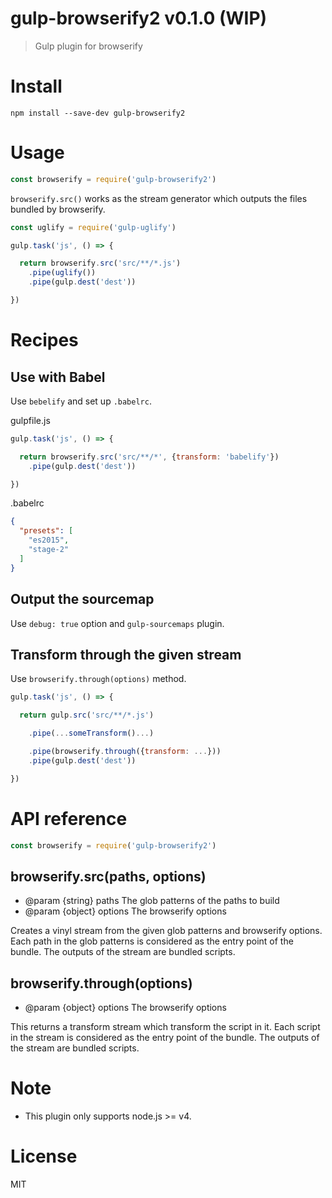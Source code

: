 # gulp-browserify2 v0.1.0 (WIP)

> Gulp plugin for browserify

# Install

    npm install --save-dev gulp-browserify2

# Usage

```js
const browserify = require('gulp-browserify2')
```

`browserify.src()` works as the stream generator which outputs the files bundled by browserify.

```js
const uglify = require('gulp-uglify')

gulp.task('js', () => {

  return browserify.src('src/**/*.js')
    .pipe(uglify())
    .pipe(gulp.dest('dest'))

})
```

# Recipes

## Use with Babel

Use `bebelify` and set up `.babelrc`.

gulpfile.js
```js
gulp.task('js', () => {

  return browserify.src('src/**/*', {transform: 'babelify'})
    .pipe(gulp.dest('dest'))

})
```

.babelrc
```json
{
  "presets": [
    "es2015",
    "stage-2"
  ]
}
```


## Output the sourcemap

Use `debug: true` option and `gulp-sourcemaps` plugin.

## Transform through the given stream

Use `browserify.through(options)` method.

```js
gulp.task('js', () => {

  return gulp.src('src/**/*.js')

    .pipe(...someTransform()...)

    .pipe(browserify.through({transform: ...}))
    .pipe(gulp.dest('dest'))

})
```

# API reference

```js
const browserify = require('gulp-browserify2')
```

## browserify.src(paths, options)

- @param {string} paths The glob patterns of the paths to build
- @param {object} options The browserify options

Creates a vinyl stream from the given glob patterns and browserify options.
Each path in the glob patterns is considered as the entry point of the bundle.
The outputs of the stream are bundled scripts.

## browserify.through(options)

- @param {object} options The browserify options

This returns a transform stream which transform the script in it.
Each script in the stream is considered as the entry point of the bundle.
The outputs of the stream are bundled scripts.

# Note

- This plugin only supports node.js >= v4.

# License

MIT
